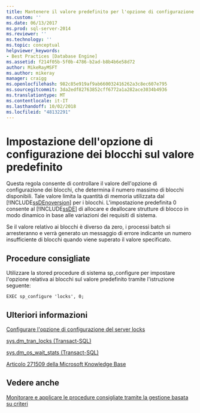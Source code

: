```yaml
---
title: Mantenere il valore predefinito per l'opzione di configurazione dei blocchi | Microsoft Docs
ms.custom: ''
ms.date: 06/13/2017
ms.prod: sql-server-2014
ms.reviewer: ''
ms.technology: ''
ms.topic: conceptual
helpviewer_keywords:
- Best Practices [Database Engine]
ms.assetid: f214f05b-5f0b-4786-b2ad-b8b4b6e58d72
author: MikeRayMSFT
ms.author: mikeray
manager: craigg
ms.openlocfilehash: 982c85e919af9ab660032416262a3c8ec607e795
ms.sourcegitcommit: 3da2edf82763852cff6772a1a282ace3034b4936
ms.translationtype: MT
ms.contentlocale: it-IT
ms.lasthandoff: 10/02/2018
ms.locfileid: "48132291"
---
```

# <a name="keep-the-locks-configuration-option-default-value"></a>Impostazione dell'opzione di configurazione dei blocchi sul valore predefinito
  Questa regola consente di controllare il valore dell'opzione di configurazione dei blocchi, che determina il numero massimo di blocchi disponibili. Tale valore limita la quantità di memoria utilizzata dal [!INCLUDE[ssDEnoversion](../../includes/ssdenoversion-md.md)] per i blocchi. L'impostazione predefinita 0 consente al [!INCLUDE[ssDE](../../includes/ssde-md.md)] di allocare e deallocare strutture di blocco in modo dinamico in base alle variazioni dei requisiti di sistema.  
  
 Se il valore relativo ai blocchi è diverso da zero, i processi batch si arresteranno e verrà generato un messaggio di errore indicante un numero insufficiente di blocchi quando viene superato il valore specificato.  
  
## <a name="best-practices-recommendations"></a>Procedure consigliate  
 Utilizzare la stored procedure di sistema sp_configure per impostare l'opzione relativa ai blocchi sul valore predefinito tramite l'istruzione seguente:  
  
```  
EXEC sp_configure 'locks', 0;  
```  
  
## <a name="for-more-information"></a>Ulteriori informazioni  
 [Configurare l'opzione di configurazione del server locks](../../database-engine/configure-windows/configure-the-locks-server-configuration-option.md)  
  
 [sys.dm_tran_locks &#40;Transact-SQL&#41;](/sql/relational-databases/system-dynamic-management-views/sys-dm-tran-locks-transact-sql)  
  
 [sys.dm_os_wait_stats &#40;Transact-SQL&#41;](/sql/relational-databases/system-dynamic-management-views/sys-dm-os-wait-stats-transact-sql)  
  
 [Articolo 271509 della Microsoft Knowledge Base](http://go.microsoft.com/fwlink/?linkid=117788)  
  
## <a name="see-also"></a>Vedere anche  
 [Monitorare e applicare le procedure consigliate tramite la gestione basata su criteri](monitor-and-enforce-best-practices-by-using-policy-based-management.md)  
  
  
